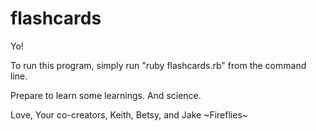 flashcards
==========
Yo!

To run this program, simply run "ruby flashcards.rb" from the command line.

Prepare to learn some learnings.  And science.

Love,
Your co-creators,
Keith, Betsy, and Jake
~Fireflies~

